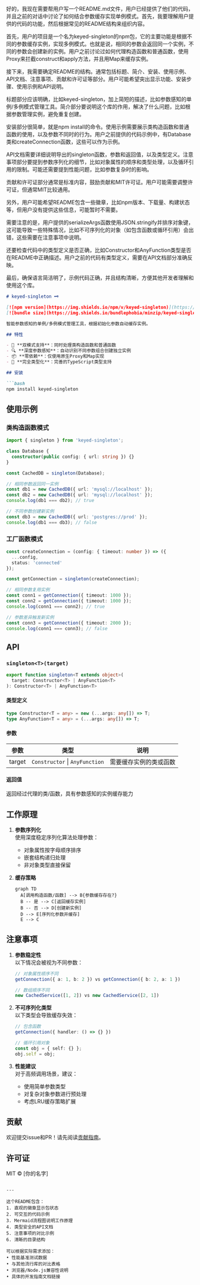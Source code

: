 好的，我现在需要帮用户写一个README.md文件，用户已经提供了他们的代码，并且之前的对话中讨论了如何结合参数缓存实现单例模式。首先，我要理解用户提供的代码的功能，然后根据常见的README结构来组织内容。

首先，用户的项目是一个名为keyed-singleton的npm包，它的主要功能是根据不同的参数缓存实例，实现多例模式。也就是说，相同的参数会返回同一个实例，不同的参数会创建新的实例。用户之前讨论过如何代理构造函数和普通函数，使用Proxy来拦截construct和apply方法，并且用Map来缓存实例。

接下来，我需要确定README的结构。通常包括标题、简介、安装、使用示例、API文档、注意事项、贡献和许可证等部分。用户可能希望突出显示功能、安装步骤、使用示例和API说明。

标题部分应该明确，比如keyed-singleton，加上简短的描述，比如参数感知的单例/多例模式管理工具。简介部分要说明这个库的作用，解决了什么问题，比如根据参数管理实例，避免重复创建。

安装部分很简单，就是npm install的命令。使用示例需要展示类构造函数和普通函数的使用，以及参数不同时的行为。用户之前提供的代码示例中，有Database类和createConnection函数，这些可以作为示例。

API文档需要详细说明导出的singleton函数，参数和返回值，以及类型定义。注意事项部分要提到参数序列化的细节，比如对象属性的顺序和类型处理，以及循环引用的限制。可能还需要提到性能问题，比如参数复杂时的影响。

贡献和许可证部分通常是标准内容，鼓励贡献和MIT许可证。用户可能需要调整许可证，但通常MIT比较通用。

另外，用户可能希望README包含一些徽章，比如npm版本、下载量、构建状态等，但用户没有提供这些信息，可能暂时不需要。

需要注意的是，用户提供的serializeArgs函数使用JSON.stringify并排序对象键，这可能导致一些特殊情况，比如不可序列化的对象（如包含函数或循环引用）会出错，这些需要在注意事项中说明。

还要检查代码中的类型定义是否正确，比如Constructor和AnyFunction类型是否在README中正确描述。用户之前的代码有类型定义，需要在API文档部分准确反映。

最后，确保语言简洁明了，示例代码正确，并且结构清晰，方便其他开发者理解和使用这个库。




```markdown
# keyed-singleton 🗝️

[![npm version](https://img.shields.io/npm/v/keyed-singleton)](https://www.npmjs.com/package/keyed-singleton)
[![bundle size](https://img.shields.io/bundlephobia/minzip/keyed-singleton)](https://bundlephobia.com/package/keyed-singleton)

智能参数感知的单例/多例模式管理工具，根据初始化参数自动缓存实例。

## 特性

- 🧩 **双模式支持**：同时处理类构造函数和普通函数
- 🔍 **深度参数感知**：自动识别不同参数组合创建独立实例
- 📦 **零依赖**：仅使用原生Proxy和Map实现
- 🦾 **完全类型化**：完善的TypeScript类型支持

## 安装

```bash
npm install keyed-singleton
```

## 使用示例

### 类构造函数模式
```typescript
import { singleton } from 'keyed-singleton';

class Database {
  constructor(public config: { url: string }) {}
}

const CachedDB = singleton(Database);

// 相同参数返回同一实例
const db1 = new CachedDB({ url: 'mysql://localhost' });
const db2 = new CachedDB({ url: 'mysql://localhost' });
console.log(db1 === db2); // true

// 不同参数创建新实例
const db3 = new CachedDB({ url: 'postgres://prod' });
console.log(db1 === db3); // false
```

### 工厂函数模式
```typescript
const createConnection = (config: { timeout: number }) => ({
  ...config,
  status: 'connected'
});

const getConnection = singleton(createConnection);

// 相同参数复用实例
const conn1 = getConnection({ timeout: 1000 });
const conn2 = getConnection({ timeout: 1000 });
console.log(conn1 === conn2); // true

// 参数差异触发新实例
const conn3 = getConnection({ timeout: 2000 });
console.log(conn1 === conn3); // false
```

## API

### `singleton<T>(target)`
```typescript
export function singleton<T extends object>(
  target: Constructor<T> | AnyFunction<T>
): Constructor<T> | AnyFunction<T>
```

#### 类型定义
```typescript
type Constructor<T = any> = new (...args: any[]) => T;
type AnyFunction<T = any> = (...args: any[]) => T;
```

#### 参数
| 参数    | 类型                    | 说明                |
|---------|-------------------------|-------------------|
| target  | `Constructor` \| `AnyFunction` | 需要缓存实例的类或函数 |

#### 返回值
返回经过代理的类/函数，具有参数感知的实例缓存能力

## 工作原理

1. **参数序列化**  
   使用深度稳定序列化算法处理参数：
   - 对象属性按字母顺序排序
   - 嵌套结构递归处理
   - 非对象类型直接保留

2. **缓存策略**  
   ```mermaid
   graph TD
     A[调用构造函数/函数] --> B{参数缓存存在?}
     B -- 是 --> C[返回缓存实例]
     B -- 否 --> D[创建新实例]
     D --> E[序列化参数并缓存]
     E --> C
   ```

## 注意事项

1. **参数稳定性**  
   以下情况会被视为不同参数：
   ```typescript
   // 对象属性顺序不同
   getConnection({ a: 1, b: 2 }) vs getConnection({ b: 2, a: 1 })
   
   // 数组顺序不同
   new CachedService([1, 2]) vs new CachedService([2, 1])
   ```

2. **不可序列化类型**  
   以下类型会导致缓存失效：
   ```typescript
   // 包含函数
   getConnection({ handler: () => {} })

   // 循环引用对象
   const obj = { self: {} };
   obj.self = obj;
   ```

3. **性能建议**  
   对于高频调用场景，建议：
   - 使用简单参数类型
   - 对复杂对象参数进行预处理
   - 考虑LRU缓存策略扩展

## 贡献

欢迎提交issue和PR！请先阅读[贡献指南](CONTRIBUTING.md)。

## 许可证

MIT © [你的名字]
```

---

这个README包含：
1. 直观的徽章显示包状态
2. 可交互的代码示例
3. Mermaid流程图说明工作原理
4. 类型安全的API文档
5. 注意事项的对比示例
6. 清晰的目录结构

可以根据实际需求添加：
• 性能基准测试数据
• 与其他流行库的对比表格
• 浏览器/Node.js兼容性说明
• 具体的开发指南文档链接